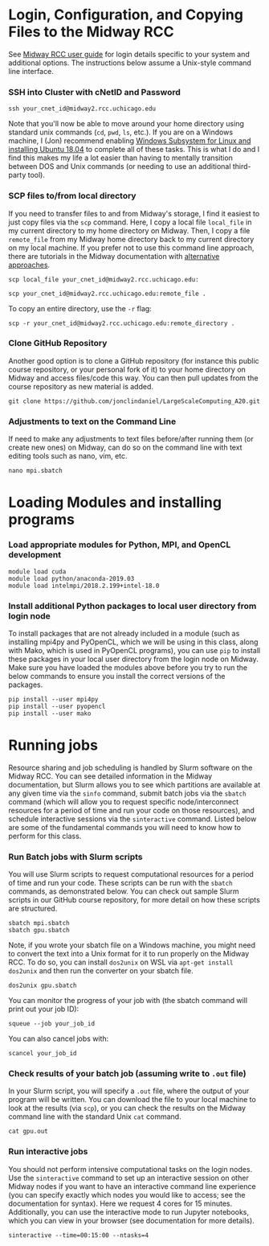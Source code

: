 # Login, Configuration, and Copying Files to the Midway RCC
See [Midway RCC user guide](https://rcc.uchicago.edu/docs/) for login details specific to your system and additional options. The instructions below assume a Unix-style command line interface.

### SSH into Cluster with cNetID and Password
```
ssh your_cnet_id@midway2.rcc.uchicago.edu
```
Note that you'll now be able to move around your home directory using standard unix commands (`cd`, `pwd`, `ls`, etc.). If you are on a Windows machine, I (Jon) recommend enabling [Windows Subsystem for Linux and installing Ubuntu 18.04](https://docs.microsoft.com/en-us/windows/wsl/install-win10) to complete all of these tasks. This is what I do and I find this makes my life a lot easier than having to mentally transition between DOS and Unix commands (or needing to use an additional third-party tool).

### SCP files to/from local directory
If you need to transfer files to and from Midway's storage, I find it easiest to just copy files via the `scp` command. Here, I copy a local file `local_file` in my current directory to my home directory on Midway. Then, I copy a file `remote_file` from my Midway home directory back to my current directory on my local machine. If you prefer not to use this command line approach, there are tutorials in the Midway documentation with [alternative approaches](https://rcc.uchicago.edu/docs/data-transfer/index.html).

```
scp local_file your_cnet_id@midway2.rcc.uchicago.edu:
```
```
scp your_cnet_id@midway2.rcc.uchicago.edu:remote_file .
```

To copy an entire directory, use the `-r` flag:
```
scp -r your_cnet_id@midway2.rcc.uchicago.edu:remote_directory .
```

### Clone GitHub Repository
Another good option is to clone a GitHub repository (for instance this public course repository, or your personal fork of it) to your home directory on Midway and access files/code this way. You can then pull updates from the course repository as new material is added.

```
git clone https://github.com/jonclindaniel/LargeScaleComputing_A20.git
```

### Adjustments to text on the Command Line
If need to make any adjustments to text files before/after running them (or create new ones) on Midway, can do so on the command line with text editing tools such as nano, vim, etc.
```
nano mpi.sbatch
```

# Loading Modules and installing programs

### Load appropriate modules for Python, MPI, and OpenCL development
```
module load cuda
module load python/anaconda-2019.03
module load intelmpi/2018.2.199+intel-18.0
```

### Install additional Python packages to local user directory from login node
To install packages that are not already included in a module (such as installing mpi4py and PyOpenCL, which we will be using in this class, along with Mako, which is used in PyOpenCL programs), you can use `pip` to install these packages in your local user directory from the login node on Midway. Make sure you have loaded the modules above before you try to run the below commands to ensure you install the correct versions of the packages.

```
pip install --user mpi4py
pip install --user pyopencl
pip install --user mako
```

# Running jobs

Resource sharing and job scheduling is handled by Slurm software on the Midway RCC. You can see detailed information in the Midway documentation, but Slurm allows you to see which partitions are available at any given time via the `sinfo` command, submit batch jobs via the `sbatch` command (which will allow you to request specific node/interconnect resources for a period of time and run your code on those resources), and schedule interactive sessions via the `sinteractive` command. Listed below are some of the fundamental commands you will need to know how to perform for this class.

### Run Batch jobs with Slurm scripts
You will use Slurm scripts to request computational resources for a period of time and run your code. These scripts can be run with the `sbatch` commands, as demonstrated below. You can check out sample Slurm scripts in our GitHub course repository, for more detail on how these scripts are structured.

```
sbatch mpi.sbatch
sbatch gpu.sbatch
```

Note, if you wrote your sbatch file on a Windows machine, you might need to convert the text into a Unix format for it to run properly on the Midway RCC. To do so, you can install `dos2unix` on WSL via `apt-get install dos2unix` and then run the converter on your sbatch file.

```
dos2unix gpu.sbatch
```

You can monitor the progress of your job with (the sbatch command will print out your job ID):
```
squeue --job your_job_id
```

You can also cancel jobs with:
```
scancel your_job_id
```

### Check results of your batch job (assuming write to `.out` file)
In your Slurm script, you will specify a `.out` file, where the output of your program will be written. You can download the file to your local machine to look at the results (via `scp`), or you can check the results on the Midway command line with the standard Unix `cat` command.

```
cat gpu.out
```

### Run interactive jobs
You should not perform intensive computational tasks on the login nodes. Use the `sinteractive` command to set up an interactive session on other Midway nodes if you want to have an interactive command line experience (you can specify exactly which nodes you would like to access; see the documentation for syntax). Here we request 4 cores for 15 minutes. Additionally, you can use the interactive mode to run Jupyter notebooks, which you can view in your browser (see documentation for more details).

```
sinteractive --time=00:15:00 --ntasks=4
```
